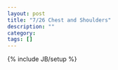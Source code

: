 ```yaml
---
layout: post
title: "7/26 Chest and Shoulders"
description: ""
category: 
tags: []
---
```

{% include JB/setup %}
